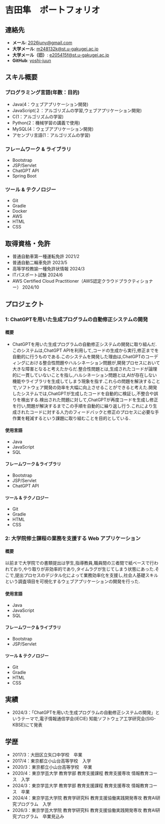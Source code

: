 # 吉田隼　ポートフォリオ

## 連絡先
- **メール**: 2026juny@gmail.com
- **大学メール**: m248132k@st.u-gakugei.ac.jp
- **大学メール（旧）**: e205415f@st.u-gakugei.ac.jp
- **GitHub**: [yoshi-juun](https://github.com/yosji-juun)

## スキル概要

### プログラミング言語(年数：目的)
- Java(4：ウェブアプリケーション開発)
- JavaScript(２：アルゴリズムの学習,ウェブアプリケーション開発)
- C(1：アルゴリズムの学習)
- Python(2：機械学習の講義で使用)
- MySQL(4：ウェブアプリケーション開発)
- アセンブリ言語(1：アルゴリズムの学習)

### フレームワーク & ライブラリ
- Bootstrap
- JSP/Servlet
- ChatGPT API
- Spring Boot

### ツール & テクノロジー
- Git
- Gradle
- Docker
- AWS
- HTML
- CSS

## 取得資格・免許
- 普通自動車第一種運転免許 2021/2
- 普通自動二輪車免許 2023/5
- 高等学校教諭一種免許状情報 2024/3
- ITパスポート試験 2024/6
- AWS Certified Cloud Practitioner（AWS認定クラウドプラクティショナー） 2024/10

## プロジェクト

### 1: ChatGPTを用いた生成プログラムの自動修正システムの開発

#### **概要**
- ChatGPTを用いた生成プログラムの自動修正システムの開発に取り組んだ.このシステムは,ChatGPT APIを利用して,コードの生成から実行,修正までを自動的に行うものである.このシステムを開発した理由は,ChatGPTのコーディングにおける整合性問題やハルシネーション問題が,開発プロセスにおいて大きな障害となると考えたからだ.整合性問題とは,生成されたコードが論理的に一貫していないことを指し,ハルシネーション問題とは,AIが存在しない機能やライブラリを生成してしまう現象を指す.これらの問題を解決することで,ソフトウェア開発の効率を大幅に向上させることができると考えた.開発したシステムでは,ChatGPTが生成したコードを自動的に検証し,不整合や誤りを検出する.検出された問題に対して,ChatGPTが再度コードを生成し修正を行い,問題が解決するまでこの手順を自動的に繰り返し行う.これにより生成されたコードに対する人力のフィードバックと修正のプロセスに必要な手作業を軽減するという課題に取り組むことを目的としている．


#### **使用言語**
- Java
- JavaScript
- SQL
#### **フレームワーク＆ライブラリ**
- Bootstrap
- JSP/Servlet
- ChatGPT API
#### ツール & テクノロジー
- Git
- Gradle
- HTML
- CSS



### 2: 大学院修士課程の業務を支援する Web アプリケーション
#### **概要**
以前まで大学院での書類提出は学生,指導教員,職員間の三者間で紙ベースで行われており,やり取りが非効率的であり,タイムラグが生じてしまう状態にあった.そこで,提出プロセスのデジタル化によって業務効率化を支援し,社会人基礎スキルという調査項目を可視化するウェブアプリケーションの開発を行った.
#### **使用言語**
- Java
- JavaScript
- SQL
#### **フレームワーク＆ライブラリ**
- Bootstrap
- JSP/Servlet
#### ツール & テクノロジー
- Git
- Gradle
- HTML
- CSS

## 実績
- 2024/3：「ChatGPTを用いた生成プログラムの自動修正システムの開発」というテーマで,電子情報通信学会(IECIE) 知能ソフトウェア工学研究会(SIG-KBSE)にて発表

## 学歴
- 2017/3：大田区立矢口中学校　卒業
- 2017/4：東京都立小山台高等学校　入学
- 2020/3：東京都立小山台高等学校　卒業
- 2020/4：東京学芸大学 教育学部 教育支援課程 教育支援専攻 情報教育コース　入学
- 2024/3：東京学芸大学 教育学部 教育支援課程 教育支援専攻 情報教育コース　卒業
- 2024/4：東京学芸大学院 教育学研究科 教育支援協働実践開発専攻 教育AI研究プログラム　入学
- 2026/3：東京学芸大学院 教育学研究科 教育支援協働実践開発専攻 教育AI研究プログラム　卒業見込み
